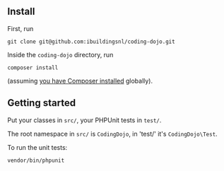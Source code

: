 ## Install

First, run

    git clone git@github.com:ibuildingsnl/coding-dojo.git

Inside the `coding-dojo` directory, run

    composer install

(assuming [you have Composer installed](https://getcomposer.org/download/) globally).

## Getting started

Put your classes in `src/`, your PHPUnit tests in `test/`.

The root namespace in `src/` is `CodingDojo`, in 'test/' it's `CodingDojo\Test`.

To run the unit tests:

    vendor/bin/phpunit
